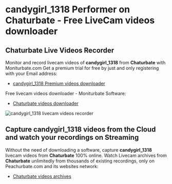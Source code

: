 # candygirl_1318 Performer on Chaturbate - Free LiveCam videos downloader

## Chaturbate Live Videos Recorder

Monitor and record livecam videos of **candygirl_1318** from **Chaturbate** with Moniturbate.com
Get a premium trial for free by just and only registering with your Email address:
* [candygirl_1318 Premium videos downloader](https://moniturbate.com/request-demo-licence-key.html)

Free livecam videos downloader - Moniturbate Software:
* [Chaturbate videos downloader](https://moniturbate.com/moniturbate-download-software.html)

![candygirl_1318 livecam videos recorder](https://peachurnet.com/templates/moniturbate-software.png)


## Capture candygirl_1318 videos from the Cloud and watch your recordings on Streaming

Without the need of downloading a software, capture **candygirl_1318** livecam videos from **Chaturbate** 100% online.
Watch Livecam archives from **Chaturbate** unlimitedly from thousands of existing recordings, only on Peachurbate.com and its websites network:
* [Chaturbate videos archives](https://peachurnet.com/)